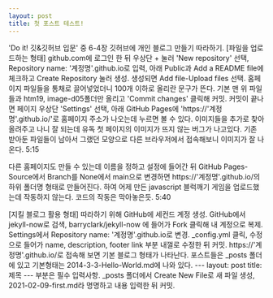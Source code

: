 ```yaml
---
layout: post
title: 첫 포스트 테스트!
---
```


'Do it! 깃&깃허브 입문' 중 6-4장 깃허브에 개인 블로그 만들기 따라하기. 
[파일을 업로드하는 형태]
github.com에 로그인 한 뒤 우상단 + 눌러 'New repository' 선택, Repository name: '계정명'.github.io로 입력, 아래 Public과 Add a README file에 체크하고 Create Repository 눌러 생성. 
생성되면 Add file-Upload files 선택. 홈페이지 파일들을 통채로 끌어넣었더니 100개 이하로 올리란 문구가 뜬다. 
기본 맨 위 파일들과 htm19, image-d05폴더만 올리고 'Commit changes' 클릭해 커밋. 
커밋이 끝나면 페이지 우상단 'Settings' 선택, 아래 GitHub Pages에 'https://'계정명'.github.io/'로 홈페이지 주소가 나오는데 누르면 볼 수 있다. 
이미지들을 추가로 찾아 올려주고 나니 잘 되는데 유독 첫 페이지의 이미지가 뜨지 않는 버그가 나고있다. 
기존 받아둔 파일들이 남아서 그랬던 모양으로 다른 브라우저에서 접속해보니 이미지가 잘 나온다. 5:15

다른 홈페이지도 만들 수 있는데 이름을 정하고 설정에 들어간 뒤 GitHub Pages-Source에서 Branch를 None에서 main으로 변경하면 https://'계정명'.github.io/의 하위 폴더명 형태로 만들어진다. 
하여 어제 만든 javascript 블럭깨기 게임을 업로드했는데 작동하지 않는다. 코드의 작동은 막아놓은듯. 5:40

[지킬 블로그 활용 형태]
따라하기 위해 GitHub에 세컨드 계정 생성.
GitHub에서 jekyll-now로 검색, barryclark/jekyll-now 에 들어가 Fork 클릭해 내 계정으로 복제. 
Settings에서 Repository name: '계정명'.github.io로 변경. 
_config.yml 클릭, 수정으로 들어가 name, description, footer link 부분 내껄로 수정한 뒤 커밋. 
https://'계정명'.github.io/로 접속해 보면 기본 블로그 형태가 나타난다. 
포스트들은 _posts 폴더에 있고 기본형태는 2014-3-3-Hello-World.md에 나와 있다. 
--- layout: post title: 제목 --- 부분은 필수 입력사항. 
_posts 폴더에서 Create New File로 새 파일 생성, 2021-02-09-first.md라 명명하고 내용 입력한 뒤 커밋. 
